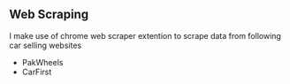 ## Web Scraping
I make use of chrome web scraper extention to scrape data from following car selling websites
*	PakWheels
*	CarFirst
